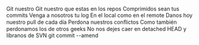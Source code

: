 ﻿Git nuestro
Git nuestro que estas en los repos
Comprimidos sean tus commits
Venga a nosotros tu log
En el local como en el remote
Danos hoy nuestro pull de cada día
Perdona nuestros conﬂictos
Como también perdonamos los de otros geeks
No nos dejes caer en detached HEAD
y líbranos de SVN
git commit --amend 
